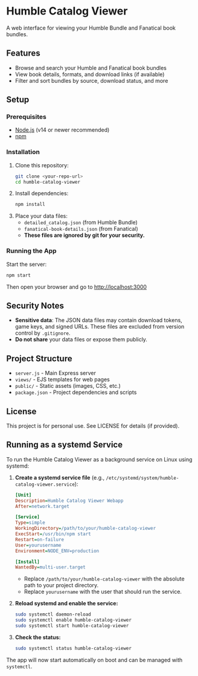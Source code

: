 # Humble Catalog Viewer

A web interface for viewing your Humble Bundle and Fanatical book bundles.

## Features
- Browse and search your Humble and Fanatical book bundles
- View book details, formats, and download links (if available)
- Filter and sort bundles by source, download status, and more

## Setup

### Prerequisites
- [Node.js](https://nodejs.org/) (v14 or newer recommended)
- [npm](https://www.npmjs.com/)

### Installation
1. Clone this repository:
   ```bash
   git clone <your-repo-url>
   cd humble-catalog-viewer
   ```
2. Install dependencies:
   ```bash
   npm install
   ```
3. Place your data files:
   - `detailed_catalog.json` (from Humble Bundle)
   - `fanatical-book-details.json` (from Fanatical)
   - **These files are ignored by git for your security.**

### Running the App
Start the server:
```bash
npm start
```

Then open your browser and go to [http://localhost:3000](http://localhost:3000)

## Security Notes
- **Sensitive data**: The JSON data files may contain download tokens, game keys, and signed URLs. These files are excluded from version control by `.gitignore`.
- **Do not share** your data files or expose them publicly.

## Project Structure
- `server.js` - Main Express server
- `views/` - EJS templates for web pages
- `public/` - Static assets (images, CSS, etc.)
- `package.json` - Project dependencies and scripts

## License
This project is for personal use. See LICENSE for details (if provided). 

## Running as a systemd Service

To run the Humble Catalog Viewer as a background service on Linux using systemd:

1. **Create a systemd service file** (e.g., `/etc/systemd/system/humble-catalog-viewer.service`):

   ```ini
   [Unit]
   Description=Humble Catalog Viewer Webapp
   After=network.target

   [Service]
   Type=simple
   WorkingDirectory=/path/to/your/humble-catalog-viewer
   ExecStart=/usr/bin/npm start
   Restart=on-failure
   User=yourusername
   Environment=NODE_ENV=production

   [Install]
   WantedBy=multi-user.target
   ```
   - Replace `/path/to/your/humble-catalog-viewer` with the absolute path to your project directory.
   - Replace `yourusername` with the user that should run the service.

2. **Reload systemd and enable the service:**
   ```bash
   sudo systemctl daemon-reload
   sudo systemctl enable humble-catalog-viewer
   sudo systemctl start humble-catalog-viewer
   ```

3. **Check the status:**
   ```bash
   sudo systemctl status humble-catalog-viewer
   ```

The app will now start automatically on boot and can be managed with `systemctl`. 